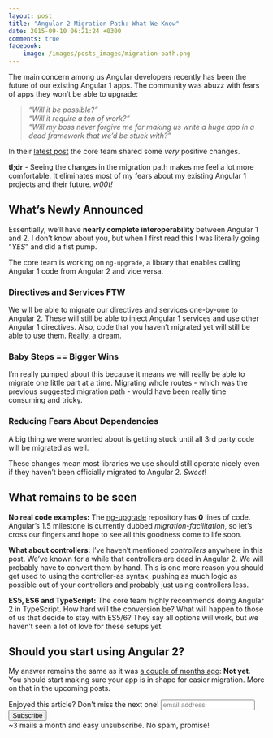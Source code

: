 ```yaml
---
layout: post
title: "Angular 2 Migration Path: What We Know"
date: 2015-09-10 06:21:24 +0300
comments: true
facebook:
    image: /images/posts_images/migration-path.png
---
```


The main concern among us Angular developers recently has been the future of our existing Angular 1 apps. The community was abuzz with fears of apps they won’t be able to upgrade:

> *“Will it be possible?”*  
> *“Will it require a ton of work?”*  
> *“Will my boss never forgive me for making us write a huge app in a dead framework that we’d be stuck with?”*

In their [latest post](http://angularjs.blogspot.com/2015/08/angular-1-and-angular-2-coexistence.html) the core team shared some *very* positive changes.

**tl;dr** - Seeing the changes in the migration path makes me feel a lot more comfortable. It eliminates most of my fears about my existing Angular 1 projects and their future. *w00t!*

## What’s Newly Announced

Essentially, we’ll have **nearly complete interoperability** between Angular 1 and 2. I don’t know about you, but when I first read this I was literally going “*YES*” and did a fist pump.

The core team is working on `ng-upgrade`, a library that enables calling Angular 1 code from Angular 2 and vice versa.

### Directives and Services FTW

We will be able to migrate our directives and services one-by-one to Angular 2. These will still be able to inject Angular 1 services and use other Angular 1 directives. Also, code that you haven’t migrated yet will still be able to use them. Really, a dream.

### Baby Steps == Bigger Wins

I’m really pumped about this because it means we will really be able to migrate one little part at a time. Migrating whole routes - which was the previous suggested migration path - would have been really time consuming and tricky.

### Reducing Fears About Dependencies

A big thing we were worried about is getting stuck until all 3rd party code will be migrated as well.

These changes mean most libraries we use should still operate nicely even if they haven’t been officially migrated to Angular 2. *Sweet*!

## What remains to be seen

**No real code examples:**  The [ng-upgrade](http://github.com/angular/ngUpgrade) repository has **0** lines of code. Angular’s 1.5 milestone is currently dubbed *migration-facilitation*, so let’s cross our fingers and hope to see all this goodness come to life soon.

**What about controllers:** I’ve haven’t mentioned *controllers* anywhere in this post. We’ve known for a while that controllers are dead in Angular 2. We will probably have to convert them by hand. This is one more reason you should get used to using the controller-as syntax, pushing as much logic as possible out of your controllers and probably just using controllers less.

**ES5, ES6 and TypeScript:** The core team highly recommends doing Angular 2 in TypeScript. How hard will the conversion be? What will happen to those of us that decide to stay with ES5/6? They say all options will work, but we haven’t seen a lot of love for these setups yet.

## Should you start using Angular 2?

My answer remains the same as it was [a couple of months ago](http://www.codelord.net/2015/06/27/should-you-use-angular-2-dot-0-or-1-dot-x/): **Not yet**. You should start making sure your app is in shape for easier migration. More on that in the upcoming posts.

<!-- Begin MailChimp Signup Form -->
<div id="mc_embed_signup" class="cta">
<form action="http://codelord.us6.list-manage.com/subscribe/post?u=78b36f07d7d2e7e91eb8deee3&amp;id=c9a8d439c8" method="post" id="mc-embedded-subscribe-form" name="mc-embedded-subscribe-form" class="validate" target="_blank" novalidate>
    <label for="mce-EMAIL">Enjoyed this article? Don't miss the next one!</label>
    <input type="email" value="" name="EMAIL" class="email" id="mce-EMAIL" placeholder="email address" required style="display: inline"><!--
    --><input type="submit" value="Subscribe" name="subscribe" id="mc-embedded-subscribe" class="button" style="display: inline">
    <input type="hidden" value="" name="SIGNUP_URL" class="email" id="mce-SIGNUP_URL">
    <div class="promise">~3 mails a month and easy unsubscribe. No spam, promise!</div>
</form>
</div>
<script type="text/javascript">
document.getElementById('mce-SIGNUP_URL').value = document.location.href;
</script>
<!--End mc_embed_signup-->
